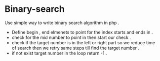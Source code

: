# Binary-search

Use simple way to write binary search algorithm in php .
- Define begin , end elmenets to point for the index starts and ends in .
- check for the mid number to point in then start our check .
- check if the target number is in the left or right part so we reduce time of search then we retry same steps till find the target number .
- if not exist target number in the loop return -1 .
